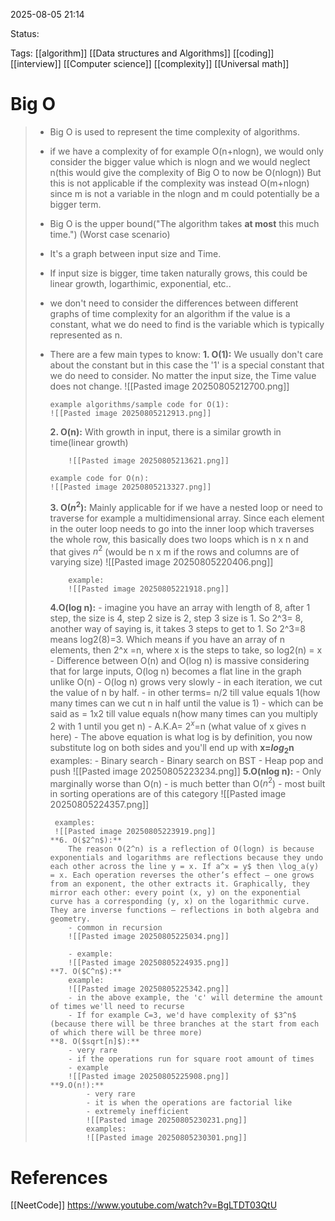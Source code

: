 
2025-08-05 21:14

Status:

Tags: [[algorithm]] [[Data structures and Algorithms]] [[coding]] [[interview]] [[Computer science]] [[complexity]] [[Universal math]]



# Big O

> - Big O is used to represent the time complexity of algorithms.
> - if we have a complexity of for example O(n+nlogn), we would only consider the bigger value which is nlogn and we would neglect n(this would give the complexity of Big O to now be O(nlogn)) But this is not applicable if the complexity was instead O(m+nlogn) since m is not a variable in the nlogn and m could potentially be a bigger term.
> - Big O is the upper bound("The algorithm takes **at most** this much time.") (Worst case scenario)
>- It's a graph between input size and Time.
>- If input size is bigger, time taken naturally grows, this could be linear growth, logarthimic, exponential, etc..
>- we don't need to consider the differences between different graphs of time complexity for an algorithm if the value is a constant, what we do need to find is the variable which is typically represented as n.
>- There are a few main types to know:
>	**1. O(1):**
>		We usually don't care about the constant but in this case the '1' is a special constant that we do need to consider.
>		No matter the input size, the Time value does not change.
>		![[Pasted image 20250805212700.png]]
>		
>		example algorithms/sample code for O(1):
>		![[Pasted image 20250805212913.png]]
>		
>	 **2.  O(n):**
>			With growth in input, there is a similar growth in time(linear growth)
>			
>			![[Pasted image 20250805213621.png]]
>		
>		example code for O(n):
>		![[Pasted image 20250805213327.png]]
>	**3. O($n^2$):**
>		Mainly applicable for if we have a nested loop or need to traverse for example a multidimensional array.
>		Since each element in the outer loop needs to go into the inner loop which traverses the whole row, this basically does two loops which is n x n and that gives $n^2$ (would be n x m if the rows and columns are of varying size)
>			![[Pasted image 20250805220406.png]]
>			
>			example:
>			![[Pasted image 20250805221918.png]]
>	**4.O(log n):**
>			- imagine you have an array with length of 8, after 1 step, the size is 4, step 2 size is 2, step 3 size is 1. So 2^3= 8, another way of saying is, it takes 3 steps to get to 1. So 2^3=8 means log2(8)=3. Which means if you have an array of n elements, then 2^x =n, where x is the steps to take, so log2(n) = x
>			- Difference between O(n) and O(log n) is massive considering that for large inputs, O(log n) becomes a flat line in the graph unlike O(n)
>			- O(log n) grows very slowly 
>			- in each iteration, we cut the value of n by half.
>			- in other terms= n/2 till value equals 1(how many times can we cut n in half until the value is 1) 
>			- which can be said as = 1x2 till value equals n(how many times can you multiply 2 with 1 until you get n)
>			- A.K.A= $2^x$=n (what value of x gives n here) 
>			- The above equation is what log is by definition, you now substitute log on both sides and you'll end up with **x=$log_2$n**
>				examples:
>					- Binary search
>					- Binary search on BST
>					- Heap pop and push
>		![[Pasted image 20250805223234.png]]
>	**5.O(nlog n):**
>		- Only marginally worse than O(n)
>		- is much better than O($n^2$)
>		- most built in sorting operations are of this category
>		![[Pasted image 20250805224357.png]]
>		
>		 examples:
>		 ![[Pasted image 20250805223919.png]]
>		**6. O($2^n$):**
>			The reason O(2^n) is a reflection of O(logn) is because exponentials and logarithms are reflections because they undo each other across the line y = x. If a^x = y$ then \log_a(y) = x. Each operation reverses the other’s effect — one grows from an exponent, the other extracts it. Graphically, they mirror each other: every point (x, y) on the exponential curve has a corresponding (y, x) on the logarithmic curve. They are inverse functions — reflections in both algebra and geometry.
>			- common in recursion
>			![[Pasted image 20250805225034.png]]
>			
>			- example:
>			![[Pasted image 20250805224935.png]]
>		**7. O($C^n$):**
>			example:
>			![[Pasted image 20250805225342.png]]
>			- in the above example, the 'c' will determine the amount of times we'll need to recurse
>			- If for example C=3, we'd have complexity of $3^n$ (because there will be three branches at the start from each of which there will be three more)
>		**8. O($sqrt[n]$):**
>			- very rare
>			- if the operations run for square root amount of times
>			- example
>			![[Pasted image 20250805225908.png]]
>		**9.O(n!):**
>				- very rare
>				- it is when the operations are factorial like
>				- extremely inefficient
>				![[Pasted image 20250805230231.png]]
>				examples:
>				![[Pasted image 20250805230301.png]]





# References
[[NeetCode]] https://www.youtube.com/watch?v=BgLTDT03QtU
